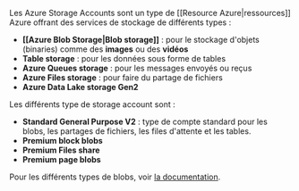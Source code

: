 
Les Azure Storage Accounts sont un type de [[Resource Azure|ressources]] Azure offrant des services de stockage de différents types :
- **[[Azure Blob Storage|Blob storage]]** : pour le stockage d'objets (binaries) comme des **images** ou des **vidéos**
- **Table storage** : pour les données sous forme de tables
- **Azure Queues storage** : pour les messages envoyés ou reçus
- **Azure Files storage** : pour faire du partage de fichiers
- **Azure Data Lake storage Gen2**

Les différents type de storage account sont :
- **Standard General Purpose V2** : type de compte standard pour les blobs, les partages de fichiers, les files d'attente et les tables.
- **Premium block blobs**
- **Premium Files share**
- **Premium page blobs**

Pour les différents types de blobs, voir [la documentation](https://learn.microsoft.com/en-us/azure/storage/blobs/storage-blob-pageblob-overview).

